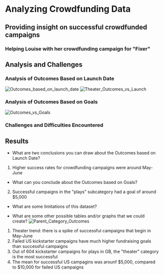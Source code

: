# Analyzing Crowdfunding Data

## Providing insight on successful crowdfunded campaigns

### Helping Louise with her crowdfunding campaign for "Fixer"

## Analysis and Challenges

### Analysis of Outcomes Based on Launch Date
![Outcomes_based_on_launch_date](path/to/Outcomes_based_on_launch_date.png)
![Theater_Outcomes_vs_Launch](path/to/Theater_Outcomes_vs_Launch.png)

### Analysis of Outcomes Based on Goals
![Outcomes_vs_Goals](path/to/Outcomes_vs_Goals.png)

### Challenges and Difficulties Encountered

## Results

- What are two conclusions you can draw about the Outcomes based on Launch Date?
1. Higher success rates for crowdfunding campaigns were around May-June

- What can you conclude about the Outcomes based on Goals?
2. Successful campaigns in the "plays" subcategory had a goal of around $5,000

- What are some limitations of this dataset?

- What are some other possible tables and/or graphs that we could create?
![Parent_Category_Outcomes](path/to/Parent_Category_Outcomes.png)

1. Theater trend: there is a spike of successful campaigns that begin in May-June
2. Failed US kickstarter campaigns have much higher fundraising goals than successful campaigns
3. Out of 604 kickstarter campaigns for plays in GB, the "theater" category is the most successful
4. The mean for successful US campagins was arounf $5,000, compared to $10,000 for failed US campaigns 
